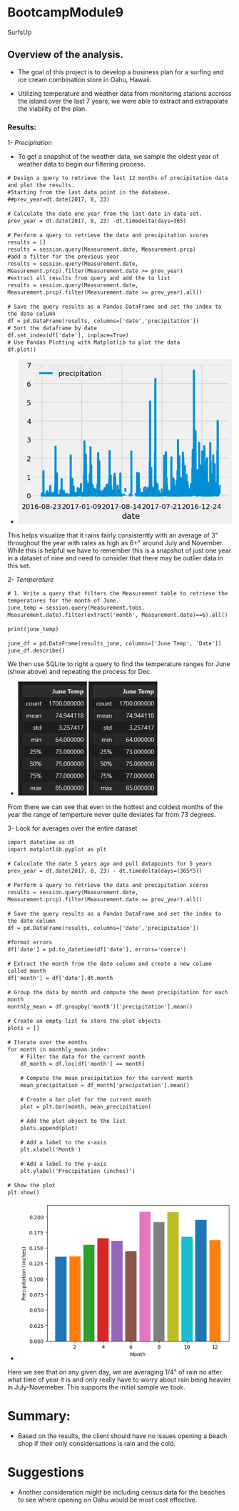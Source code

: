 # BootcampModule9
SurfsUp

## Overview of the analysis.

-  The goal of this project is to develop a business plan for a surfing and ice cream combination store in Oahu, Hawaii.

-  Utilizing temperature and weather data from monitoring stations accross the island over the last 7 years, we were able to extract and extrapolate the viability of the plan.

   

### Results:

1- *Precipitation*

- To get a snapshot of the weather data, we sample the oldest year of weather data to begin our filtering process.

```
# Design a query to retrieve the last 12 months of precipitation data and plot the results. 
#Starting from the last data point in the database. 
##prev_year=dt.date(2017, 8, 23)

# Calculate the date one year from the last date in data set.
prev_year = dt.date(2017, 8, 23) -dt.timedelta(days=365)

# Perform a query to retrieve the data and precipitation scores
results = []
results = session.query(Measurement.date, Measurement.prcp)
#add a filter for the previous year
results = session.query(Measurement.date, Measurement.prcp).filter(Measurement.date >= prev_year)
#extract all results from query and add the to list
results = session.query(Measurement.date, Measurement.prcp).filter(Measurement.date >= prev_year).all()

# Save the query results as a Pandas DataFrame and set the index to the date column
df = pd.DataFrame(results, columns=['date','precipitation'])
# Sort the dataframe by date
df.set_index(df['date'], inplace=True)
# Use Pandas Plotting with Matplotlib to plot the data
df.plot()
```
- ![image](https://github.com/LordNebbs/BootcampModule9/blob/8ed0b8abaa01a566c76eeaf67600a7c66d0b35df/data/1yearprecip.png)

This helps visualize that it rains fairly consistently with an average of 3" throughout the year with rates as high as 6+" around July and November. While this is helpful we have to remember this is a snapshot of just one year in a dataset of nine and need to consider that there may be outlier data in this set.


2- *Temperature*
```
# 1. Write a query that filters the Measurement table to retrieve the temperatures for the month of June. 
june_temp = session.query(Measurement.tobs, Measurement.date).filter(extract('month', Measurement.date)==6).all()

print(june_temp)

june_df = pd.DataFrame(results_june, columns=['June Temp', 'Date'])
june_df.describe()

```
We then use SQLite to right a query to find the temperature ranges for June (show above) and repeating the process for Dec.

- ![image](https://github.com/LordNebbs/BootcampModule9/blob/d5852dc4d59381ab1587479e512304e95e665cde/data/June%20Temps.png)
![image](https://github.com/LordNebbs/BootcampModule9/blob/d5852dc4d59381ab1587479e512304e95e665cde/data/June%20Temps.png)

From there we can see that even in the hottest and coldest months of the year the range of temperture never quite deviates far from 73 degrees. 


3- Look for averages over the entire dataset

```
import datetime as dt
import matplotlib.pyplot as plt

# Calculate the date 5 years ago and pull datapoints for 5 years
prev_year = dt.date(2017, 8, 23) - dt.timedelta(days=(365*5))

# Perform a query to retrieve the data and precipitation scores
results = session.query(Measurement.date, Measurement.prcp).filter(Measurement.date >= prev_year).all()

# Save the query results as a Pandas DataFrame and set the index to the date column
df = pd.DataFrame(results, columns=['date','precipitation'])

#format errors
df['date'] = pd.to_datetime(df['date'], errors='coerce')

# Extract the month from the date column and create a new column called month
df['month'] = df['date'].dt.month

# Group the data by month and compute the mean precipitation for each month
monthly_mean = df.groupby('month')['precipitation'].mean()

# Create an empty list to store the plot objects
plots = []

# Iterate over the months
for month in monthly_mean.index:
    # Filter the data for the current month
    df_month = df.loc[df['month'] == month]
    
    # Compute the mean precipitation for the current month
    mean_precipitation = df_month['precipitation'].mean()
    
    # Create a bar plot for the current month
    plot = plt.bar(month, mean_precipitation)
    
    # Add the plot object to the list
    plots.append(plot)

    # Add a label to the x-axis
    plt.xlabel('Month')

    # Add a label to the y-axis
    plt.ylabel('Precipitation (inches)')

# Show the plot
plt.show()
```

- ![image](https://github.com/LordNebbs/BootcampModule9/blob/fbd7635f23305c2a1eb60f63e68781c1c970e1d0/data/precip9year.png)

Here we see that on any given day, we are averaging 1/4" of rain no atter what time of year it is and only really have to worry about rain being heavier in July-Novemeber. This supports the initial sample we took.
# Summary:

-   Based on the results, the client should have no issues opening a beach shop if their only considersations is rain and the cold. 

# Suggestions
- Another consideration might be including census data for the beaches to see where opening on Oahu would be most cost effective. 

